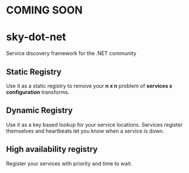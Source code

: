 
# COMING SOON

# sky-dot-net
Service discovery framework for the .NET community

## Static Registry
Use it as a static registry to remove your **n x n** problem of **services x configuration** transforms.

## Dynamic Registry
Use it as a key based lookup for your service locations. 
Services register themselves and heartbeats let you know when a service is down.

## High availability registry
Register your services with priority and time to wait.
